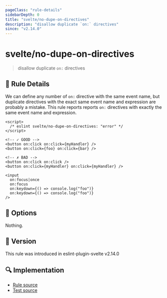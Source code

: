 ```yaml
---
pageClass: "rule-details"
sidebarDepth: 0
title: "svelte/no-dupe-on-directives"
description: "disallow duplicate `on:` directives"
since: "v2.14.0"
---
```


# svelte/no-dupe-on-directives

> disallow duplicate `on:` directives

## :book: Rule Details

We can define any number of `on:` directive with the same event name, but duplicate directives with the exact same event name and expression are probably a mistake.
This rule reports reports `on:` directives with exactly the same event name and expression.

<ESLintCodeBlock>

<!--eslint-skip-->

```svelte
<script>
  /* eslint svelte/no-dupe-on-directives: "error" */
</script>

<!-- ✓ GOOD -->
<button on:click on:click={myHandler} />
<button on:click={foo} on:click={bar} />

<!-- ✗ BAD -->
<button on:click on:click />
<button on:click={myHandler} on:click={myHandler} />

<input
  on:focus|once
  on:focus
  on:keydown={() => console.log("foo")}
  on:keydown={() => console.log("foo")}
/>
```

</ESLintCodeBlock>

## :wrench: Options

Nothing.

## :rocket: Version

This rule was introduced in eslint-plugin-svelte v2.14.0

## :mag: Implementation

- [Rule source](https://github.com/sveltejs/eslint-plugin-svelte/blob/main/src/rules/no-dupe-on-directives.ts)
- [Test source](https://github.com/sveltejs/eslint-plugin-svelte/blob/main/tests/src/rules/no-dupe-on-directives.ts)
